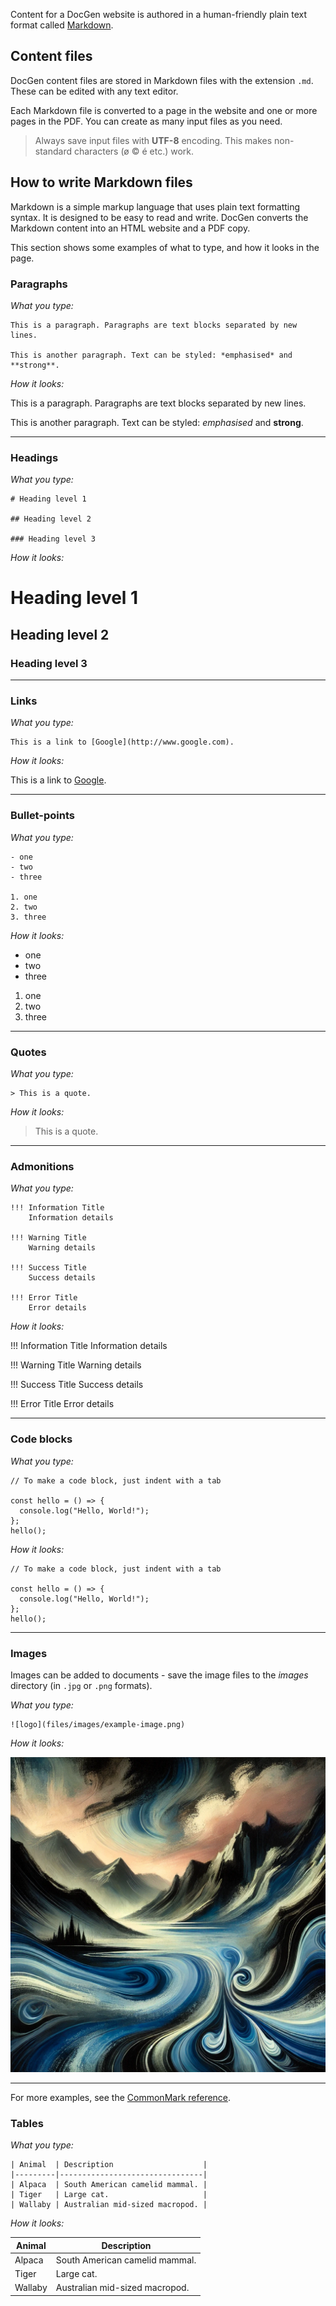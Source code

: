 ﻿Content for a DocGen website is authored in a human-friendly plain text format called
[Markdown](https://www.markdownguide.org/).

## Content files

DocGen content files are stored in Markdown files with the extension `.md`. These can be edited with any text editor.

Each Markdown file is converted to a page in the website and one or more pages in the PDF. You can create as many
input files as you need.

> Always save input files with **UTF-8** encoding. This makes non-standard characters (ø © é etc.) work.

## How to write Markdown files

Markdown is a simple markup language that uses plain text formatting syntax. It is designed to be easy to read and
write. DocGen converts the Markdown content into an HTML website and a PDF copy.

This section shows some examples of what to type, and how it looks in the page.

### Paragraphs

*What you type:*

    This is a paragraph. Paragraphs are text blocks separated by new lines.

    This is another paragraph. Text can be styled: *emphasised* and **strong**.

*How it looks:*

This is a paragraph. Paragraphs are text blocks separated by new lines.

This is another paragraph. Text can be styled: *emphasised* and **strong**.

---------------------

### Headings

*What you type:*

    # Heading level 1

    ## Heading level 2

    ### Heading level 3

*How it looks:*

# Heading level 1

## Heading level 2

### Heading level 3

---------------------

### Links

*What you type:*

    This is a link to [Google](http://www.google.com).

*How it looks:*

This is a link to [Google](http://www.google.com).

---------------------

### Bullet-points

*What you type:*

    - one
    - two
    - three

    1. one
    2. two
    3. three

*How it looks:*

- one
- two
- three

1. one
2. two
3. three

---------------------

### Quotes

*What you type:*

    > This is a quote.

*How it looks:*

> This is a quote.

---------------------

### Admonitions

*What you type:*

    !!! Information Title
        Information details

    !!! Warning Title
        Warning details

    !!! Success Title
        Success details

    !!! Error Title
        Error details

*How it looks:*

!!! Information Title
    Information details

!!! Warning Title
    Warning details

!!! Success Title
    Success details

!!! Error Title
    Error details

---------------------

### Code blocks

*What you type:*

    // To make a code block, just indent with a tab

    const hello = () => {
      console.log("Hello, World!");
    };
    hello();

*How it looks:*

    // To make a code block, just indent with a tab

    const hello = () => {
      console.log("Hello, World!");
    };
    hello();

---------------------

### Images

Images can be added to documents - save the image files to the *images* directory (in `.jpg` or `.png` formats).

*What you type:*

    ![logo](files/images/example-image.png)

*How it looks:*

![logo](files/images/example-image.png)

---------------------
For more examples, see the [CommonMark reference](commonmark.html).

### Tables

*What you type:*
    
    | Animal  | Description                    |
    |---------|--------------------------------|
    | Alpaca  | South American camelid mammal. |
    | Tiger   | Large cat.                     |
    | Wallaby | Australian mid-sized macropod. |

*How it looks:*

| Animal  | Description                    |
|---------|--------------------------------|
| Alpaca  | South American camelid mammal. |
| Tiger   | Large cat.                     |
| Wallaby | Australian mid-sized macropod. |